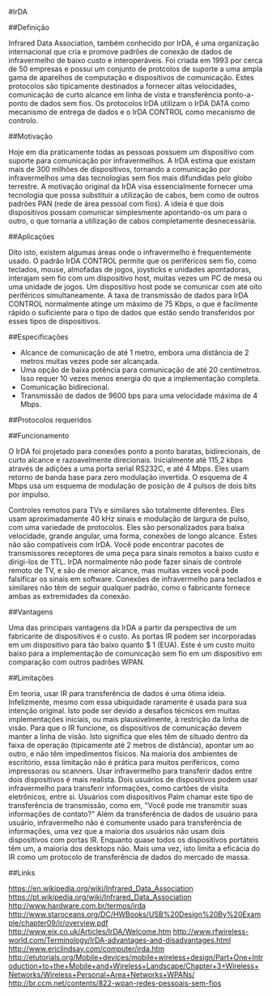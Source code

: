 #IrDA

##Definição

Infrared Data Association, também conhecido por IrDA, é uma organização internacional que cria e promove padrões de conexão de dados de infravermelho de baixo custo e interoperáveis. Foi criada em 1993 por cerca de 50 empresas e possui um conjunto de protcolos de suporte a uma ampla gama de aparelhos de computação e dispositivos de comunicação. Estes protocolos são tipicamente destinados a fornecer altas velocidades, comunicação de curto alcance em linha de vista e transferência ponto-a-ponto de dados sem fios. Os protocolos IrDA utilizam o IrDA DATA como mecanismo de entrega de dados e o IrDA CONTROL como mecanismo de controlo.

##Motivação

Hoje em dia praticamente todas as pessoas possuem um dispositivo com suporte para comunicação por infravermelhos. A IrDA estima que existam mais de 300 milhões de dispositivos, tornando a comunicação por infravermelhos uma das tecnologias sem fios mais difundidas pelo globo terrestre. A motivação original da IrDA visa essencialmente fornecer uma tecnologia que possa substituir a utilização de cabos, bem como de outros padrões PAN (rede de área pessoal com fios). A ideia é que dois dispositivos possam comunicar simplesmente apontando-os um para o outro, o que tornaria a utilização de cabos completamente desnecessária.

##Aplicações

Dito isto, existem algumas áreas onde o infravermelho é frequentemente usado. O padrão IrDA CONTROL permite que os periféricos sem fio, como teclados, mouse, almofadas de jogos, joysticks e unidades apontadoras, interajam sem fio com um dispositivo host, muitas vezes um PC de mesa ou uma unidade de jogos. Um dispositivo host pode se comunicar com até oito periféricos simultaneamente. A taxa de transmissão de dados para IrDA CONTROL normalmente atinge um máximo de 75 Kbps, o que é facilmente rápido o suficiente para o tipo de dados que estão sendo transferidos por esses tipos de dispositivos.

##Especificações

* Alcance de comunicação de até 1 metro, embora uma distância de 2 metros muitas vezes pode ser alcançada.
* Uma opção de baixa potência para comunicação de até 20 centímetros. Isso requer 10 vezes menos energia do que a implementação completa.
* Comunicação bidirecional.
* Transmissão de dados de 9600 bps para uma velocidade máxima de 4 Mbps.

##Protocolos requeridos

##Funcionamento

O IrDA foi projetado para conexões ponto a ponto baratas, bidirecionais, de curto alcance e razoavelmente direcionais. Inicialmente até 115,2 kbps através de adições a uma porta serial RS232C, e até 4 Mbps. Eles usam retorno de banda base para zero modulação invertida. O esquema de 4 Mbps usa um esquema de modulação de posição de 4 pulsos de dois bits por impulso.

Controles remotos para TVs e similares são totalmente diferentes. Eles usam aproximadamente 40 kHz sinais e modulação de largura de pulso, com uma variedade de protocolos. Eles são personalizados para baixa velocidade, grande angular, uma forma, conexões de longo alcance. Estes não são compatíveis com IrDA. Você pode encontrar pacotes de transmissores receptores de uma peça para sinais remotos a baixo custo e dirigi-los de TTL. IrDA normalmente não pode fazer sinais de controle remoto de TV, e são de menor alcance, mas muitas vezes você pode falsificar os sinais em software. Conexões de infravermelho para teclados e similares não têm de seguir qualquer padrão, como o fabricante fornece ambas as extremidades da conexão.

##Vantagens

Uma das principais vantagens da IrDA a partir da perspectiva de um fabricante de dispositivos é o custo. As portas IR podem ser incorporadas em um dispositivo para tão baixo quanto $ 1 (EUA). Este é um custo muito baixo para a implementação de comunicação sem fio em um dispositivo em comparação com outros padrões WPAN.

##Limitações

Em teoria, usar IR para transferência de dados é uma ótima ideia. Infelizmente, mesmo com essa ubiquidade raramente é usada para sua intenção original. Isto pode ser devido a desafios técnicos em muitas implementações iniciais, ou mais plausivelmente, à restrição da linha de visão. Para que o IR funcione, os dispositivos de comunicação devem manter a linha de visão. Isto significa que eles têm de situado dentro da faixa de operação (tipicamente até 2 metros de distância), apontar um ao outro, e não têm impedimentos físicos. Na maioria dos ambientes de escritório, essa limitação não é prática para muitos periféricos, como impressoras ou scanners. Usar infravermelho para transferir dados entre dois dispositivos é mais realista. Dois usuários de dispositivos podem usar infravermelho para transferir informações, como cartões de visita eletrônicos, entre si. Usuários com dispositivos Palm chamar este tipo de transferência de transmissão, como em, "Você pode me transmitir suas informações de contato?" Além da transferência de dados de usuário para usuário, infravermelho não é comumente usado para transferência de informações, uma vez que a maioria dos usuários não usam dois dispositivos com portas IR. Enquanto quase todos os dispositivos portáteis têm um, a maioria dos desktops não. Mais uma vez, isto limita a eficácia do IR como um protocolo de transferência de dados do mercado de massa.

##Links

https://en.wikipedia.org/wiki/Infrared_Data_Association
https://pt.wikipedia.org/wiki/Infrared_Data_Association
http://www.hardware.com.br/termos/irda
http://www.staroceans.org/DC/HWBooks/USB%20Design%20By%20Example/chapter09/ir/overview.pdf
http://www.eix.co.uk/Articles/IrDA/Welcome.htm
http://www.rfwireless-world.com/Terminology/IrDA-advantages-and-disadvantages.html
http://www.ericlindsay.com/computer/irda.htm
http://etutorials.org/Mobile+devices/mobile+wireless+design/Part+One+Introduction+to+the+Mobile+and+Wireless+Landscape/Chapter+3+Wireless+Networks/Wireless+Personal+Area+Networks+WPANs/
http://br.ccm.net/contents/822-wpan-redes-pessoais-sem-fios
